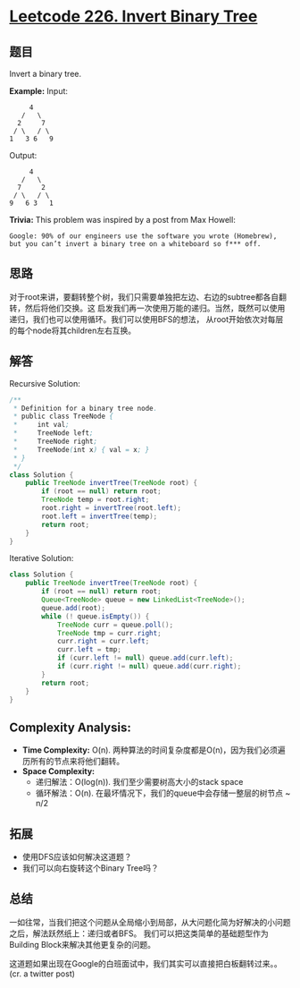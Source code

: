 # [Leetcode 226. Invert Binary Tree](https://leetcode.com/problems/invert-binary-tree)

## 题目

Invert a binary tree.

**Example:**
Input:
```
     4
   /   \
  2     7
 / \   / \
1   3 6   9
```
Output:
```
     4
   /   \
  7     2
 / \   / \
9   6 3   1
```

**Trivia:**
This problem was inspired by a post from Max Howell: 
```
Google: 90% of our engineers use the software you wrote (Homebrew), 
but you can’t invert a binary tree on a whiteboard so f*** off.
```

## 思路

对于root来讲，要翻转整个树，我们只需要单独把左边、右边的subtree都各自翻转，然后将他们交换。这
启发我们再一次使用万能的递归。当然，既然可以使用递归，我们也可以使用循环。我们可以使用BFS的想法，
从root开始依次对每层的每个node将其children左右互换。

## 解答
Recursive Solution:
```java
/**
 * Definition for a binary tree node.
 * public class TreeNode {
 *     int val;
 *     TreeNode left;
 *     TreeNode right;
 *     TreeNode(int x) { val = x; }
 * }
 */
class Solution {
    public TreeNode invertTree(TreeNode root) {
        if (root == null) return root;
        TreeNode temp = root.right;
        root.right = invertTree(root.left);
        root.left = invertTree(temp);
        return root;
    }
}
```
Iterative Solution:
```java
class Solution {
    public TreeNode invertTree(TreeNode root) {
        if (root == null) return root;
        Queue<TreeNode> queue = new LinkedList<TreeNode>();
        queue.add(root);
        while (! queue.isEmpty()) {
            TreeNode curr = queue.poll();
            TreeNode tmp = curr.right;
            curr.right = curr.left;
            curr.left = tmp;
            if (curr.left != null) queue.add(curr.left);
            if (curr.right != null) queue.add(curr.right);
        }
        return root;
    }
}
```

## Complexity Analysis:
- **Time Complexity:** O(n). 两种算法的时间复杂度都是O(n)，因为我们必须遍历所有的节点来将他们翻转。
- **Space Complexity:** 
  * 递归解法：O(log(n)). 我们至少需要树高大小的stack space
  * 循环解法：O(n). 在最坏情况下，我们的queue中会存储一整层的树节点 ~ n/2

## 拓展
- 使用DFS应该如何解决这道题？
- 我们可以向右旋转这个Binary Tree吗？

## 总结

一如往常，当我们把这个问题从全局缩小到局部，从大问题化简为好解决的小问题之后，解法跃然纸上：递归或者BFS。
我们可以把这类简单的基础题型作为Building Block来解决其他更复杂的问题。

这道题如果出现在Google的白班面试中，我们其实可以直接把白板翻转过来。。(cr. a twitter post)